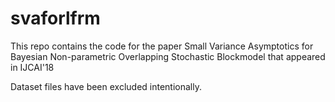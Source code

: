 # svaforlfrm
This repo contains the code for the paper Small Variance Asymptotics for Bayesian Non-parametric Overlapping Stochastic Blockmodel
that appeared in IJCAI'18

Dataset files have been excluded intentionally.
